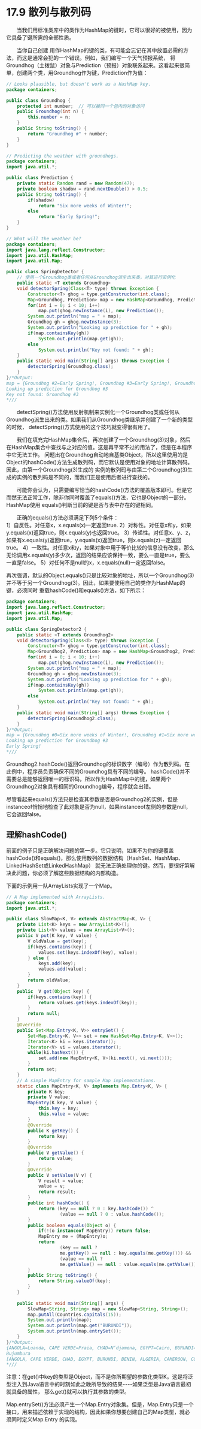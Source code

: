 # 17.9  散列与散列码
　　当我们用标准类库中的类作为HashMap的键时，它可以很好的被使用，因为它具备了键所需的全部性质。

　　当你自己创建 用作HashMap的键的类，有可能会忘记在其中放置必需的方法，而这是通常会犯的一个错误。例如，我们编写一个天气预报系统，
将Groundhog（土拨鼠）对象与Prediction（预报）对象联系起来。这看起来很简单，创建两个类，用Groundhog作为键，Prediction作为值：
```java
// Looks plausible, but doesn't work as a HashMap key.
package containers;

public class Groundhog {
    protected int number;  // 可以被同一个包内的对象访问
    public Groundhog(int n) {
    	this.number = n;
    }
    public String toString() {
    	return "Groundhog #" + number;
    }
}

// Predicting the weather with groundhogs.
package containers;
import java.util.*;

public class Prediction {
    private static Random rand = new Random(47);
    private boolean shadow = rand.nextDouble() > 0.5;
    public String toString() {
    	if(shadow)
    		return "Six more weeks of Winter!";
    	else 
    		return "Early Spring!";
    }
}

// What will the weather be?
package containers;
import java.lang.reflect.Constructor;
import java.util.HashMap;
import java.util.Map;

public class SpringDetector {
    // 使用一个Groundhog类或者任何从Groundhog派生出来类，对其进行实例化
    public static <T extends Groundhog>
    void detectorSpring(Class<T> type) throws Exception {
    	Constructor<T> ghog = type.getConstructor(int.class);
    	Map<Groundhog, Prediction> map = new HashMap<Groundhog, Prediction>();
    	for(int i = 0; i < 10; i++)
    		map.put(ghog.newInstance(i), new Prediction());
    	System.out.println("map = " + map);
    	Groundhog gh = ghog.newInstance(3);
    	System.out.println("Looking up prediction for " + gh);
    	if(map.containsKey(gh))
    		System.out.println(map.get(gh));
    	else
    		System.out.println("Key not found: " + gh);
    }
	public static void main(String[] args) throws Exception {
        detectorSpring(Groundhog.class);  
	}
}/*Output:
map = {Groundhog #2=Early Spring!, Groundhog #3=Early Spring!, Groundhog #1=Six more weeks of Winter!, Groundhog #8=Six more weeks of Winter!, Groundhog #9=Six more weeks of Winter!, Groundhog #6=Early Spring!, Groundhog #5=Early Spring!, Groundhog #0=Six more weeks of Winter!, Groundhog #7=Early Spring!, Groundhog #4=Six more weeks of Winter!}
Looking up prediction for Groundhog #3
Key not found: Groundhog #3
*///
```
　　detectSpring()方法使用反射机制来实例化一个Groundhog类或任何从Groundhog派生出来的类。如果我们从Groundhog类继承并创建了一个新的类型的时候，
detectSpring()方式使用的这个技巧就变得很有用了。

　　我们在填充完HashMap集合后，再次创建了一个Groundhog(3)对象，然后在HashMap集合中查找与之对应的值。这是再平常不过的用法了，但是在本程序中它无法工作。
问题出在Groundhog自动地自基类Object，所以这里使用的是Object的hashCode()方法生成散列码，而它默认是使用对象的地址计算散列码。因此，由第一个Groundhog(3)生成的
实例的散列码与由第二个Groundhog(3)生成的实例的散列码是不同的，而我们正是使用后者进行查找的。

　　可能你会认为，只需要编写恰当的hashCode()方法的覆盖版本即可。但是它而然无法正常工作，除非你同时覆盖了equals()方法，它也是Object的一部分。HashMap使用
equals()判断当前的键是否与表中存在的键相同。

　　正确的equals()方法必须满足下列5个条件：  
1）自反性。对任意x，x.equals(x)一定返回true.
2）对称性。对任意x和y，如果y.equals(x)返回true，则x.equals(y)也返回true。
3）传递性。对任意x、y、z，如果有x.equals(y)返回true，y.equals(x)返回true，则x.equals(z)一定返回true。
4）一致性。对任意x和y，如果对象中用于等价比较的信息没有改变，那么无论调用x.equals(y)多少次，返回的结果应该保持一致，要么一直是true，要么一直是false。
5）对任何不是null的x，x.equals(null)一定返回false。

再次强调，默认的Object.equals()只是比较对象的地址，所以一个Groundhog(3)并不等于另一个Groundhog(3)。因此，如果要使用自己的类作为HashMap的键，必须同时
重载hashCode()和equals()方法，如下所示：
```java
package containers;
import java.lang.reflect.Constructor;
import java.util.HashMap;
import java.util.Map;

public class SpringDetector2 {
	public static <T extends Groundhog2>
    void detectorSpring(Class<T> type) throws Exception {
    	Constructor<T> ghog = type.getConstructor(int.class);
    	Map<Groundhog2, Prediction> map = new HashMap<Groundhog2, Prediction>();
    	for(int i = 0; i < 10; i++)
    		map.put(ghog.newInstance(i), new Prediction());
    	System.out.println("map = " + map);
    	Groundhog gh = ghog.newInstance(3);
    	System.out.println("Looking up prediction for " + gh);
    	if(map.containsKey(gh))
    		System.out.println(map.get(gh));
    	else
    		System.out.println("Key not found: " + gh);
    }
	public static void main(String[] args) throws Exception {
        detectorSpring(Groundhog2.class);  
	}
}/*Output:
map = {Groundhog #0=Six more weeks of Winter!, Groundhog #1=Six more weeks of Winter!, Groundhog #2=Early Spring!, Groundhog #3=Early Spring!, Groundhog #4=Six more weeks of Winter!, Groundhog #5=Early Spring!, Groundhog #6=Early Spring!, Groundhog #7=Early Spring!, Groundhog #8=Six more weeks of Winter!, Groundhog #9=Six more weeks of Winter!}
Looking up prediction for Groundhog #3
Early Spring!
*///
```
Groundhog2.hashCode()返回Groundhog的标识数字（编号）作为散列码。在此例中，程序员负责确保不同的Groundhog具有不同的编号。
hashCode()并不需要总是能够返回唯一的标识码，所以作为HashMap中的键，如果两个Groundhog2对象具有相同的Groundhog编号，程序就会出错。  

尽管看起来equals()方法只是检查其参数是否是Groundhog2的实例，但是instanceof悄悄地检查了此对象是否为null，如果instanceof左侧的参数是null，
它会返回false。

## 理解hashCode()
前面的例子只是正确解决问题的第一步。它只说明，如果不为你的键覆盖hashCode()和equals()，那么使用散列的数据结构（HashSet、HashMap、LinkedHashSet或LinkedHashMap）
就无法正确处理你的键。然而，要很好第解决此问题，你必须了解这些数据结构的内部构造。

下面的示例用一队ArrayLists实现了一个Map。
```java
// A Map implemented with ArrayLists.
package containers;
import java.util.*;

public class SlowMap<K, V> extends AbstractMap<K, V> {
    private List<K> keys = new ArrayList<K>();
    private List<V> values = new ArrayList<V>();
    public V put(K key, V value) {
    	V oldValue = get(key);
    	if(keys.contains(key)) {
    		values.set(keys.indexOf(key), value);
    	} else {
    		keys.add(key);
    		values.add(value);
    	}
    	return oldValue;
    }
    public  V get(Object key) {
    	if(keys.contains(key)) {
    	    return values.get(keys.indexOf(key));
    	}
    	return null;
    }
    @Override
    public Set<Map.Entry<K, V>> entrySet() {
        Set<Map.Entry<K, V>> set = new HashSet<Map.Entry<K, V>>();
        Iterator<K> ki = keys.iterator();
        Iterator<V> vi = values.iterator();
        while(ki.hasNext()) {
        	set.add(new MapEntry<K, V>(ki.next(), vi.next()));
        }
        return set;
    }
    // A simple MapEntry for sample Map implementations.
    static class MapEntry<K, V> implements Map.Entry<K, V> {
        private K key;
        private V value;
        MapEntry(K key, V value) {
        	this.key = key;
        	this.value = value;
        }
		@Override
		public K getKey() {
			return key;
		}
		@Override
		public V getValue() {
			return value;
		}
		@Override
		public V setValue(V v) {
			V result = value;
			value = v;
			return result;
		}
		public int hashCode() {
			return (key == null ? 0 : key.hashCode()) ^
					(value == null ? 0 : value.hashCode());
		}
		public boolean equals(Object o) {
			if(!(o instanceof MapEntry)) return false;
			MapEntry me = (MapEntry)o;
			return
					(key == null ?
					me.getKey() == null : key.equals(me.getKey())) &&
					(value == null ?
					me.getValue() == null : value.equals(me.getValue()));
		}
		public String toString() { 
			return String.valueOf(key); 
		}
    }
    
	public static void main(String[] args) {
        SlowMap<String, String> map = new SlowMap<String, String>();
        map.putAll(Countries.capitals(15));
        System.out.println(map);
        System.out.println(map.get("BURUNDI"));
        System.out.println(map.entrySet());
	}
}/*Output:
{ANGOLA=Luanda, CAPE VERDE=Praia, CHAD=N’djamena, EGYPT=Cairo, BURUNDI=Bujumbura, BENIN=Porto-Novo, ALGERIA=Algiers, CAMEROON=Yaounde, CONGO=Brazzaville, CENTRAL AFRICAN REPUBLIC=Bangui, EQUATORIAL GUINEA=Malabo, COMOROS=Moroni, DJIBOUTI=Dijibouti, BURKINA FASO=Ouagadougou, BOTSWANA=Gaberone}
Bujumbura
[ANGOLA, CAPE VERDE, CHAD, EGYPT, BURUNDI, BENIN, ALGERIA, CAMEROON, CONGO, CENTRAL AFRICAN REPUBLIC, EQUATORIAL GUINEA, COMOROS, DJIBOUTI, BURKINA FASO, BOTSWANA]
*///
```
注意：在get()中key的类型是Object，而不是你所期望的参数化类型K。这是将泛型注入到Java语言中的时刻如此之晚所导致的结果----如果泛型是Java语言最初就具备的属性，
那么get()就可以执行其参数的类型。

Map.entrySet()方法必须产生一个Map.Entry对象集。但是，Map.Entry只是一个接口，用来描述依赖于实现的结构，因此如果你想要创建自己的Map类型，就必须同时定义Map.Entry
的实现。

　　